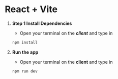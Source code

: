 # React + Vite

1. **Step 1 Install Dependencies**

    - Open your terminal on the **_client_** and type in

    ```bash
    npm install

    ```

2. **Run the app**

    - Open your terminal on the **client** and type in

    ```bash
    npm run dev

    ```
